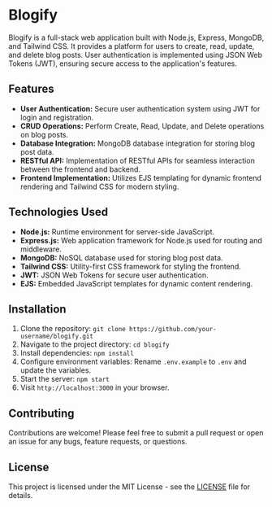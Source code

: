 # Blogify

Blogify is a full-stack web application built with Node.js, Express, MongoDB, and Tailwind CSS. It provides a platform for users to create, read, update, and delete blog posts. User authentication is implemented using JSON Web Tokens (JWT), ensuring secure access to the application's features.

## Features

- **User Authentication:** Secure user authentication system using JWT for login and registration.
- **CRUD Operations:** Perform Create, Read, Update, and Delete operations on blog posts.
- **Database Integration:** MongoDB database integration for storing blog post data.
- **RESTful API:** Implementation of RESTful APIs for seamless interaction between the frontend and backend.
- **Frontend Implementation:** Utilizes EJS templating for dynamic frontend rendering and Tailwind CSS for modern styling.

## Technologies Used

- **Node.js:** Runtime environment for server-side JavaScript.
- **Express.js:** Web application framework for Node.js used for routing and middleware.
- **MongoDB:** NoSQL database used for storing blog post data.
- **Tailwind CSS:** Utility-first CSS framework for styling the frontend.
- **JWT:** JSON Web Tokens for secure user authentication.
- **EJS:** Embedded JavaScript templates for dynamic content rendering.

## Installation

1. Clone the repository: `git clone https://github.com/your-username/blogify.git`
2. Navigate to the project directory: `cd blogify`
3. Install dependencies: `npm install`
4. Configure environment variables: Rename `.env.example` to `.env` and update the variables.
5. Start the server: `npm start`
6. Visit `http://localhost:3000` in your browser.

## Contributing

Contributions are welcome! Please feel free to submit a pull request or open an issue for any bugs, feature requests, or questions.

## License

This project is licensed under the MIT License - see the [LICENSE](LICENSE) file for details.
